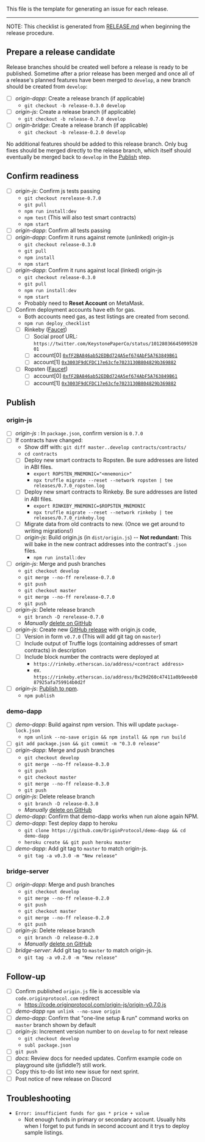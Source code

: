 This file is the template for generating an issue for each release. 

---

NOTE: This checklist is generated from [RELEASE.md](https://github.com/OriginProtocol/origin-js/blob/develop/RELEASE.md) when beginning the release procedure.

## Prepare a release candidate
Release branches should be created well before a release is ready to be published. Sometime after a prior release has been merged and once all of a release's planned features have been merged to `develop`, a new branch should be created from `develop`:
- [ ] _origin-dapp_: Create a release branch (if applicable)
  - `git checkout -b release-0.3.0 develop`
- [ ] _origin-js_: Create a release branch (if applicable)
  - `git checkout -b release-0.7.0 develop`
- [ ] _origin-bridge_: Create a release branch (if applicable)
  - `git checkout -b release-0.2.0 develop`

No additional features should be added to this release branch. Only bug fixes should be merged directly to the release branch, which itself should eventually be merged back to `develop` in the [Publish](#publish) step.

## Confirm readiness
- [ ] _origin-js_: Confirm js tests passing
  - `git checkout rerelease-0.7.0`
  - `git pull`
  - `npm run install:dev`
  - `npm test` (This will also test smart contracts)
  - `npm start`
- [ ] _origin-dapp_: Confirm all tests passing
- [ ] _origin-dapp_: Confirm it runs against remote (unlinked) origin-js
  - `git checkout release-0.3.0`
  - `git pull`
  - `npm install`
  - `npm start`
- [ ] _origin-dapp_: Confirm it runs against local (linked) origin-js
  - `git checkout release-0.3.0`
  - `git pull`
  - `npm run install:dev`
  - `npm start`
  - Probably need to **Reset Account** on MetaMask. 
- [ ] Confirm deployment accounts have eth for gas. 
  - Both accounts need gas, as test listings are created from second. 
  - `npm run deploy_checklist`
  - [ ] Rinkeby ([Faucet](https://faucet.rinkeby.io/)) 
    - [ ] Social proof URL: `https://twitter.com/KeystonePaperCo/status/1012803664509952001`
    - [ ] account[0] [`0xfF2BA846ab52EDBd724A5ef674AbF5A763849B61`](https://rinkeby.etherscan.io/address/0xfF2BA846ab52EDBd724A5ef674AbF5A763849B61)
    - [ ] account[1] [`0x3003F9dCFDC17e63cfe7023130B804829b369882`](https://rinkeby.etherscan.io/address/0x3003F9dCFDC17e63cfe7023130B804829b369882)
  - [ ] Ropsten ([Faucet](https://faucet.metamask.io/))
    - [ ] account[0] [`0xfF2BA846ab52EDBd724A5ef674AbF5A763849B61`](https://ropsten.etherscan.io/address/0xfF2BA846ab52EDBd724A5ef674AbF5A763849B61)
    - [ ] account[1] [`0x3003F9dCFDC17e63cfe7023130B804829b369882`](https://ropsten.etherscan.io/address/0x3003F9dCFDC17e63cfe7023130B804829b369882)

## Publish
### origin-js
- [ ] _origin-js_ : In `package.json`, confirm version is `0.7.0` 
- [ ] If contracts have changed:
  - Show diff with: `git diff master..develop contracts/contracts/`  
  - `cd contracts`
  - [ ] Deploy new smart contracts to Ropsten. Be sure addresses are listed in ABI files. 
    - `export ROPSTEN_MNEMONIC="<mnemonic>"`
    - `npx truffle migrate --reset --network ropsten | tee releases/0.7.0_ropsten.log`
  - [ ] Deploy new smart contracts to Rinkeby.  Be sure addresses are listed in ABI files. 
    - `export RINKEBY_MNEMONIC=$ROPSTEN_MNEMONIC`
    - `npx truffle migrate --reset --network rinkeby | tee releases/0.7.0_rinkeby.log`
  - [ ] Migrate data from old contracts to new. (Once we get around to writing migrations!)
  - [ ] _origin-js_: Build origin.js (in `dist/origin.js`) -- **Not redundant:** This will bake in the new contract addresses into the contract's `.json` files. 
    - `npm run install:dev`
- [ ] _origin-js_: Merge and push branches
  - `git checkout develop`
  - `git merge --no-ff rerelease-0.7.0`
  - `git push`
  - `git checkout master`
  - `git merge --no-ff rerelease-0.7.0`
  - `git push`
- [ ] _origin-js_: Delete release branch
  - `git branch -D rerelease-0.7.0`
  - _Manually_ [delete on GitHub](https://github.com/OriginProtocol/origin-js/branches)
- [ ] _origin-js_: Create new [GitHub release](https://github.com/OriginProtocol/origin-js/releases) with origin.js code,
  - [ ] Version in form `v0.7.0` (This will add git tag on `master`)
  - [ ] Include output of Truffle logs (containing addresses of smart contracts) in description
  - [ ] Include block number the contracts were deployed at
    - `https://rinkeby.etherscan.io/address/<contract address>`
    - ex. `https://rinkeby.etherscan.io/address/0x29d260c47411a0b9eeeb087925afa759914b0d2f`
- [ ] _origin-js_: [Publish to npm](https://docs.npmjs.com/cli/publish). 
  - `npm publish`

### demo-dapp
- [ ] _demo-dapp_: Build against npm version. This will update `package-lock.json`
  - `npm unlink --no-save origin && npm install && npm run build`
- [ ] `git add package.json && git commit -m "0.3.0 release"`
- [ ] _origin-dapp_: Merge and push branches
  - `git checkout develop`
  - `git merge --no-ff release-0.3.0`
  - `git push`
  - `git checkout master`
  - `git merge --no-ff release-0.3.0`
  - `git push`
- [ ] _origin-js_: Delete release branch
  - `git branch -D release-0.3.0`
  - _Manually_ [delete on GitHub](https://github.com/OriginProtocol/origin-dapp/branches)
- [ ] _demo-dapp_: Confirm that demo-dapp works when run alone again NPM. 
- [ ] _demo-dapp_: Test deploy dapp to heroku
  - `git clone https://github.com/OriginProtocol/demo-dapp && cd demo-dapp`
  - `heroku create && git push heroku master`
- [ ] _demo-dapp_: Add git tag to `master` to match origin-js.
  - `git tag -a v0.3.0 -m "New release"`

### bridge-server
- [ ] _origin-dapp_: Merge and push branches
  - `git checkout develop`
  - `git merge --no-ff release-0.2.0`
  - `git push`
  - `git checkout master`
  - `git merge --no-ff release-0.2.0`
  - `git push`
- [ ] _origin-js_: Delete release branch
  - `git branch -D release-0.2.0`
  - _Manually_ [delete on GitHub](https://github.com/OriginProtocol/origin-bridge/branches)
- [ ] _bridge-server_: Add git tag to `master` to match origin-js.
  - `git tag -a v0.2.0 -m "New release"`

## Follow-up
- [ ] Confirm published `origin.js` file is accessible via `code.originprotocol.com` redirect
  - https://code.originprotocol.com/origin-js/origin-v0.7.0.js
- [ ] _demo-dapp_ `npm unlink --no-save origin`
- [ ] _demo-dapp_: Confirm that "one-line setup & run" command works on `master` branch shown by default
- [ ] _origin-js_: Increment version number to  on `develop` to for next release
  - `git checkout develop`
  - `subl package.json`
- [ ] `git push`
- [ ] _docs_: Review docs for needed updates. Confirm example code on playground site (jsfiddle?) still work.
- [ ] Copy this to-do list into new issue for next sprint.
- [ ] Post notice of new release on Discord

## Troubleshooting

- `Error: insufficient funds for gas * price + value`
  - Not enough funds in primary or secondary account. Usually hits when I forget to put funds in second account and it trys to deploy sample listings. 

